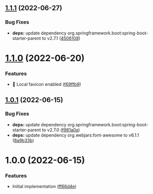## [1.1.1](https://github.com/dBucik/relying-services-catalogue/compare/v1.1.0...v1.1.1) (2022-06-27)


### Bug Fixes

* **deps:** update dependency org.springframework.boot:spring-boot-starter-parent to v2.7.1 ([4506108](https://github.com/dBucik/relying-services-catalogue/commit/45061081593e16ce6475b2b362b414effc7d6549))

# [1.1.0](https://github.com/dBucik/relying-services-catalogue/compare/v1.0.1...v1.1.0) (2022-06-20)


### Features

* 🎸 Local favicon enabled ([f69ffb9](https://github.com/dBucik/relying-services-catalogue/commit/f69ffb95c495d225fb845e37733d8fa42606bd31))

## [1.0.1](https://github.com/dBucik/relying-services-catalogue/compare/v1.0.0...v1.0.1) (2022-06-15)


### Bug Fixes

* **deps:** update dependency org.springframework.boot:spring-boot-starter-parent to v2.7.0 ([f981a0a](https://github.com/dBucik/relying-services-catalogue/commit/f981a0a3aea36d69ab7e1b0eea20df5d35639b9b))
* **deps:** update dependency org.webjars:font-awesome to v6.1.1 ([8a9b33b](https://github.com/dBucik/relying-services-catalogue/commit/8a9b33bbdf0185a78bfea6e7c2c768d6b6af0061))

# 1.0.0 (2022-06-15)


### Features

* Initial implementation ([ff66d4e](https://github.com/dBucik/relying-services-catalogue/commit/ff66d4edbf5bbd40ffa9c574c040ace55a180365))
